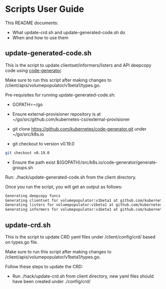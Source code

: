 # Scripts User Guide

This README documents:
* What update-crd.sh and update-generated-code.sh do
* When and how to use them

## update-generated-code.sh

This is the script to update clientset/informers/listers and API deepcopy code using [code-generator](https://github.com/kubernetes/code-generator).

Make sure to run this script after making changes to /client/apis/volumepopulator/v1beta1/types.go.

Pre-requisites for running update-generated-code.sh:

* GOPATH=~/go

* Ensure external-provisioner repository is at ~/go/src/github.com/kubernetes-csi/external-provisioner

* git clone https://github.com/kubernetes/code-generator.git under ~/go/src/k8s.io

* git checkout to version v0.19.0
```bash
git checkout v0.19.0
```

* Ensure the path exist ${GOPATH}/src/k8s.io/code-generator/generate-groups.sh

Run: ./hack/update-generated-code.sh from the client directory.

Once you run the script, you will get an output as follows:
```bash
Generating deepcopy funcs
Generating clientset for volumepopulator:v1beta1 at github.com/kubernetes-csi/external-provisioner/client/clientset
Generating listers for volumepopulator:v1beta1 at github.com/kubernetes-csi/external-provisioner/client/listers
Generating informers for volumepopulator:v1beta1 at github.com/kubernetes-csi/external-provisioner/client/informers
```


## update-crd.sh

This is the script to update CRD yaml files under /client/config/crd/ based on types.go file.

Make sure to run this script after making changes to /client/apis/volumepopulator/v1beta1/types.go.

Follow these steps to update the CRD:

* Run ./hack/update-crd.sh from client directory, new yaml files should have been created under ./config/crd/
